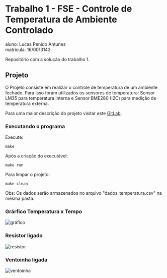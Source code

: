 # Trabalho 1 - FSE - Controle de Temperatura de Ambiente Controlado
aluno: Lucas Penido Antunes  
matrícula: 16/0013143

Repositório com a solução do trabalho 1.

## Projeto

O Projeto consiste em realizar o controle de temperatura de um ambiente fechado. Para isso foram utilizados os sensores de temperatura: Sensor LM35 para temperatura interna e Sensor BME280 (I2C) para medição de temperatura externa.

Para uma maior descrição do projeto visitar este [GitLab](https://gitlab.com/fse_fga/projetos/projeto-1).

### Executando o programa

Execute:  

`make` 

Após a criação do executável:

`make run`

Para limpar o projeto:

`make clean`

Obs: Os dados serão armazenados no arquivo "dados_temperatura.csv" na mesma pasta.

### Grárfico Temperatura x Tempo
![gráfico](https://i.imgur.com/fLGPVIH.png)

### Resistor ligado
![resistor](https://i.imgur.com/K0VMBqv.png)

### Ventoinha ligada
![ventoinha](https://i.imgur.com/2P2FeQW.png)
